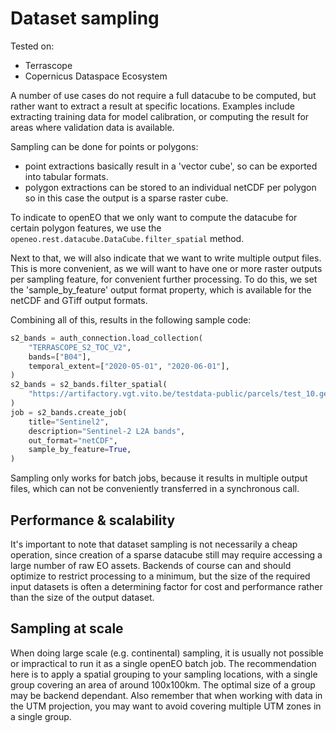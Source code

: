 
# Dataset sampling

Tested on:

- Terrascope
- Copernicus Dataspace Ecosystem

A number of use cases do not require a full datacube to be computed,
but rather want to extract a result at specific locations.
Examples include extracting training data for model calibration, or computing the result for
areas where validation data is available.

Sampling can be done for points or polygons:
- point extractions basically result in a 'vector cube', so can be exported into tabular formats.
- polygon extractions  can be stored to an individual netCDF per polygon so in this case the output is a sparse raster cube.

To indicate to openEO that we only want to compute the datacube for certain polygon features, we use the
`openeo.rest.datacube.DataCube.filter_spatial` method.

Next to that, we will also indicate that we want to write multiple output files. This is more convenient, as we will
want to have one or more raster outputs per sampling feature, for convenient further processing. To do this, we set
the 'sample_by_feature' output format property, which is available for the netCDF and GTiff output formats.

Combining all of this, results in the following sample code:

```python
s2_bands = auth_connection.load_collection(
    "TERRASCOPE_S2_TOC_V2",
    bands=["B04"],
    temporal_extent=["2020-05-01", "2020-06-01"],
)
s2_bands = s2_bands.filter_spatial(
    "https://artifactory.vgt.vito.be/testdata-public/parcels/test_10.geojson",
)
job = s2_bands.create_job(
    title="Sentinel2",
    description="Sentinel-2 L2A bands",
    out_format="netCDF",
    sample_by_feature=True,
)
```


Sampling only works for batch jobs, because it results in multiple output files, which can not be conveniently transferred
in a synchronous call.

## Performance & scalability

It's important to note that dataset sampling is not necessarily a cheap operation, since creation of a sparse datacube still
may require accessing a large number of raw EO assets. Backends of course can and should optimize to restrict processing
to a minimum, but the size of the required input datasets is often a determining factor for cost and performance rather
than the size of the output dataset.

## Sampling at scale

When doing large scale (e.g. continental) sampling, it is usually not possible or impractical to run it as a single openEO
batch job. The recommendation here is to apply a spatial grouping to your sampling locations, with a single group covering
an area of around 100x100km. The optimal size of a group may be backend dependant. Also remember that when working with
data in the UTM projection, you may want to avoid covering multiple UTM zones in a single group.
